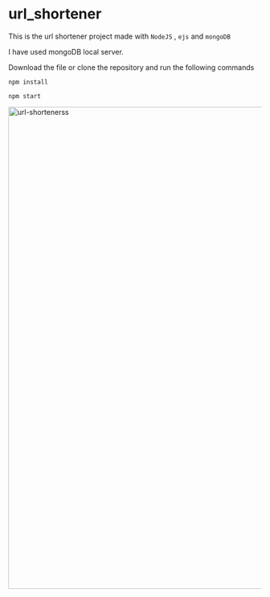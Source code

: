 # url_shortener

This is the url shortener project made with ```NodeJS``` , ```ejs``` and ```mongoDB```

I have used mongoDB local server.

Download the file or clone the repository and run the following commands


```npm install```

```npm start```



<img width="960" alt="url-shortenerss" src="https://user-images.githubusercontent.com/93911559/198140230-2008e5d7-6b05-4be8-b993-e2c058349656.png">
